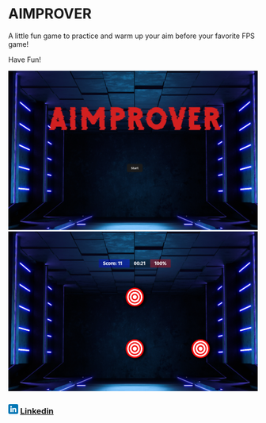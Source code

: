 # AIMPROVER

A little fun game to practice and warm up your aim before your favorite FPS game! 

Have Fun! 

<img src="./public/home.png">
<img src="./public/running.png">

### <img style="width: 20px" src="./public/linkedin.png" /> [Linkedin](https://www.linkedin.com/in/diego-coura-18b88317b/)
